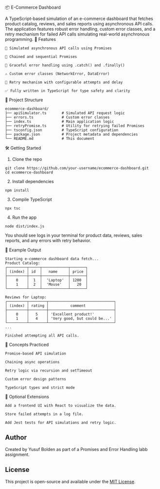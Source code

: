 📦 E-Commerce Dashboard

A TypeScript-based simulation of an e-commerce dashboard that fetches product catalog, reviews, and sales reports using asynchronous API calls. The application features robust error handling, custom error classes, and a retry mechanism for failed API calls simulating real-world asynchronous programming.
🚀 Features

    📡 Simulated asynchronous API calls using Promises

    🔗 Chained and sequential Promises

    🧼 Graceful error handling using .catch() and .finally()

    ⚠️ Custom error classes (NetworkError, DataError)

    🔁 Retry mechanism with configurable attempts and delay

    ✅ Fully written in TypeScript for type safety and clarity

📁 Project Structure

```
ecommerce-dashboard/
├── apiSimulator.ts       # Simulated API request logic
├── errors.ts             # Custom error classes
├── index.ts              # Main application logic
├── retryPromise.ts       # Utility for retrying failed Promises
├── tsconfig.json         # TypeScript configuration
├── package.json          # Project metadata and dependencies
└── README.md             # This document
```

🛠️ Getting Started

1. Clone the repo

```
git clone https://github.com/your-username/ecommerce-dashboard.git
cd ecommerce-dashboard
```

2. Install dependencies

```
npm install
```

3. Compile TypeScript

```
npx tsc
```

4. Run the app

```
node dist/index.js
```

You should see logs in your terminal for product data, reviews, sales reports, and any errors with retry behavior.

📂 Example Output

```
Starting e-commerce dashboard data fetch...
Product Catalog:
┌─────────┬─────┬────────────┬───────┐
│ (index) │ id  │   name     │ price │
├─────────┼─────┼────────────┼───────┤
│    0    │  1  │  'Laptop'  │ 1200  │
│    1    │  2  │  'Mouse'   │   20  │
└─────────┴─────┴────────────┴───────┘

Reviews for Laptop:
┌─────────┬────────┬──────────────────────────────┐
│ (index) │ rating │          comment             │
├─────────┼────────┼──────────────────────────────┤
│    0    │   5    │ 'Excellent product!'         │
│    1    │   4    │ 'Very good, but could be...' │
└─────────┴────────┴──────────────────────────────┘
...

Finished attempting all API calls.
```

🧠 Concepts Practiced

    Promise-based API simulation

    Chaining async operations

    Retry logic via recursion and setTimeout

    Custom error design patterns

    TypeScript types and strict mode

🧪 Optional Extensions

    Add a frontend UI with React to visualize the data.

    Store failed attempts in a log file.

    Add Jest tests for API simulations and retry logic.

## Author

Created by Yusuf Bolden as part of a Promises and Error Handling labb assignment.

## License

This project is open-source and available under the [MIT License](LICENSE).
